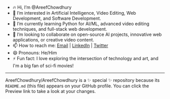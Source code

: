 - 🔥 Hi, I’m @AreefChowdhury
- 👀 I’m interested in Artificial Intelligence, Video Editing, Web Development, and Software Development.
- 🌱 I’m currently learning Python for AI/ML, advanced video editing techniques, and full-stack web development.
- 💞️ I’m looking to collaborate on open-source AI projects, innovative web applications, or creative video content.
- 📫 How to reach me: [Email](mailto:chowdhury12areef@gmail.com) | [LinkedIn](https://www.linkedin.com/in/AreefChowdhury) | [Twitter](https://twitter.com/AreefChowdhury)
- 😄 Pronouns: He/Him
- ⚡ Fun fact: I love exploring the intersection of technology and art, and I'm a big fan of sci-fi movies!

---

AreefChowdhury/AreefChowdhury is a ✨ special ✨ repository because its `README.md` (this file) appears on your GitHub profile.
You can click the Preview link to take a look at your changes.
